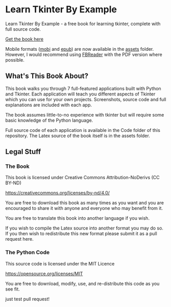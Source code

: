 # Learn Tkinter By Example
Learn Tkinter By Example - a free book for learning tkinter, complete with full source code.

[Get the book here](Tkinter-By-Example.pdf)

Mobile formats ([mobi](assets/Tkinter-By-Example.mobi) and [epub](assets/Tkinter-By-Example.epub)) are now available in the [assets](assets) folder. However, I would recommend using [FBReader](https://fbreader.org) with the PDF version where possible. 

## What's This Book About?

This book walks you through 7 full-featured applications built with Python and Tkinter. Each application will teach you different aspects of Tkinter which you can use for your own projects. Screenshots, source code and full explanations are included with each app.

The book assumes little-to-no experience with tkinter but will require some basic knowledge of the Python language. 

Full source code of each application is available in the Code folder of this repository. The Latex source of the book itself is in the assets folder. 

## Legal Stuff

### The Book

This book is licensed under Creative Commons Attribution-NoDerivs (CC BY-ND)

https://creativecommons.org/licenses/by-nd/4.0/

You are free to download this book as many times as you want and you are encouraged to share it with anyone and everyone who may benefit from it. 

You are free to translate this book into another language if you wish.

If you wish to compile the Latex source into another format you may do so. If you then wish to redistribute this new format please submit it as a pull request here. 

### The Python Code

This source code is licensed under the MIT Licence

https://opensource.org/licenses/MIT

You are free to download, modify, use, and re-distribute this code as you see fit.

just test pull request!
